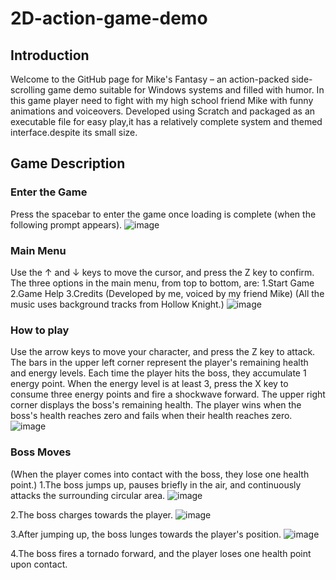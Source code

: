 # 2D-action-game-demo
## Introduction
Welcome to the GitHub page for Mike's Fantasy – an action-packed side-scrolling game demo suitable for Windows systems and filled with humor. In this game player need to fight with my high school friend Mike with funny animations and voiceovers. Developed using Scratch and packaged as an executable file for easy play,it has a relatively complete system and themed interface.despite its small size. 


## Game Description
### Enter the Game
Press the spacebar to enter the game once loading is complete (when the following prompt appears).
![image](https://github.com/user-attachments/assets/8d4731f8-a257-42a4-9c06-f7a3d4c83224)


### Main Menu
Use the ↑ and ↓ keys to move the cursor, and press the Z key to confirm. The three options in the main menu, from top to bottom, are:
1.Start Game
2.Game Help
3.Credits (Developed by me, voiced by my friend Mike)
(All the music uses background tracks from Hollow Knight.)
![image](https://github.com/user-attachments/assets/5c662888-4e8a-4a86-a8ac-07b9de0e880c)


### How to play
Use the arrow keys to move your character, and press the Z key to attack. The bars in the upper left corner represent the player's remaining health and energy levels. Each time the player hits the boss, they accumulate 1 energy point. When the energy level is at least 3, press the X key to consume three energy points and fire a shockwave forward. The upper right corner displays the boss's remaining health. The player wins when the boss's health reaches zero and fails when their health reaches zero.
![image](https://github.com/user-attachments/assets/89e89189-447a-4475-98fe-e02dd41d0a78)


### Boss Moves
(When the player comes into contact with the boss, they lose one health point.)
1.The boss jumps up, pauses briefly in the air, and continuously attacks the surrounding circular area.
![image](https://github.com/user-attachments/assets/4426ae6b-ee8f-4e40-967d-9fb95db22bd0)

2.The boss charges towards the player.
![image](https://github.com/user-attachments/assets/52e0fad8-3239-4c38-a920-ceb40cf7186b)

3.After jumping up, the boss lunges towards the player's position.
![image](https://github.com/user-attachments/assets/f270bca7-ce92-4748-927b-4053021ca1f7)

4.The boss fires a tornado forward, and the player loses one health point upon contact.

